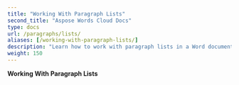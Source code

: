 ```yaml
---
title: "Working With Paragraph Lists"
second_title: "Aspose Words Cloud Docs"
type: docs
url: /paragraphs/lists/
aliases: [/working-with-paragraph-lists/]
description: "Learn how to work with paragraph lists in a Word document"
weight: 150
---
```


**Working With Paragraph Lists**
